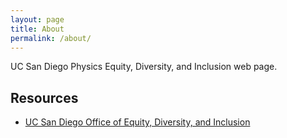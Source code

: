 ```yaml
---
layout: page
title: About
permalink: /about/
---
```


UC San Diego Physics Equity, Diversity, and Inclusion web page.

## Resources

- [UC San Diego Office of Equity, Diversity, and Inclusion](https://diversity.ucsd.edu/)